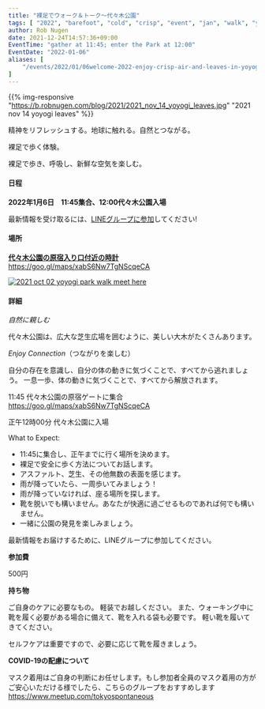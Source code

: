 ```yaml
---
title: "裸足でウォーク＆トーク～代々木公園"
tags: [ "2022", "barefoot", "cold", "crisp", "event", "jan", "walk", "yoyogi" ]
author: Rob Nugen
date: 2021-12-24T14:57:36+09:00
EventTime: "gather at 11:45; enter the Park at 12:00"
EventDate: "2022-01-06"
aliases: [
    "/events/2022/01/06welcome-2022-enjoy-crisp-air-and-leaves-in-yoyogi-park",
]
---
```


{{% img-responsive "https://b.robnugen.com/blog/2021/2021_nov_14_yoyogi_leaves.jpg" "2021 nov 14 yoyogi leaves" %}}

精神をリフレッシュする。地球に触れる。自然とつながる。

裸足で歩く体験。

裸足で歩き、呼吸し、新鮮な空気を楽しむ。

#### 日程

**2022年1月6日　11:45集合、12:00代々木公園入場**

最新情報を受け取るには、[LINEグループに参加](/contact/)してください!

#### 場所

**[代々木公園の原宿入り口付近の時計](https://goo.gl/maps/xabS6Nw7TgNScqeCA)**  https://goo.gl/maps/xabS6Nw7TgNScqeCA

[![2021 oct 02 yoyogi park walk meet here](//b.robnugen.com/blog/2021/walk_and_talk/thumbs/2021_oct_02_yoyogi_park_walk_meet_here.jpg)](//b.robnugen.com/blog/2021/walk_and_talk/2021_oct_02_yoyogi_park_walk_meet_here.jpg)

#### 詳細

*自然に親しむ*

代々木公園は、広大な芝生広場を囲むように、美しい大木がたくさんあります。

*Enjoy Connection*（つながりを楽しむ）

自分の存在を意識し、自分の体の動きに気づくことで、すべてから逃れましょう。
一息一歩、体の動きに気づくことで、すべてから解放されます。

11:45 代々木公園の原宿ゲートに集合 https://goo.gl/maps/xabS6Nw7TgNScqeCA

正午12時00分 代々木公園に入場

What to Expect:

* 11:45に集合し、正午までに行く場所を決めます。
* 裸足で安全に歩く方法についてお話します。
* アスファルト、芝生、その他無数の表面を感じます。
* 雨が降っていたら、一周歩いてみましょう！
* 雨が降っていなければ、座る場所を探します。
* 靴を脱いでも構いません。あなたが快適に過ごせるものであれば何でも構いません。
* 一緒に公園の発見を楽しみましょう。

最新情報をお届けするために、LINEグループに参加してください。

**参加費**

500円

**持ち物**

ご自身のケアに必要なもの。 軽装でお越しください。
また、ウォーキング中に靴を履く必要がある場合に備えて、靴を入れる袋も必要です。
軽い靴を履いてきてください。

セルフケアは重要ですので、必要に応じて靴を履きましょう。

**COVID-19の配慮について**

マスク着用はご自身の判断にお任せします。もし参加者全員のマスク着用の方がご安心いただける様でしたら、こちらのグループをおすすめします
https://www.meetup.com/tokyospontaneous

